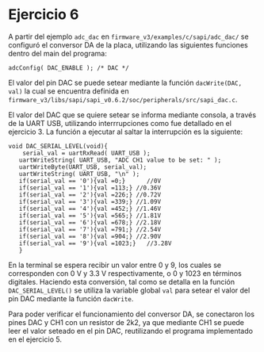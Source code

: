 # Ejercicio 6

A partir del ejemplo `adc_dac` en `firmware_v3/examples/c/sapi/adc_dac/` se configuró el conversor DA de la placa, utilizando las siguientes funciones dentro del main del programa: 

```{c}   
adcConfig( DAC_ENABLE ); /* DAC */
```

El valor del pin DAC se puede setear mediante la función `dacWrite(DAC, val)` la cual se encuentra definida en `firmware_v3/libs/sapi/sapi_v0.6.2/soc/peripherals/src/sapi_dac.c`. 

El valor del DAC que se quiere setear se informa mediante consola, a través de la UART USB, utilizando interrrupciones como fue detallado en el ejercicio 3. La función a ejecutar al saltar la interrupción es la siguiente:

```{c}
void DAC_SERIAL_LEVEL(void){
	serial_val = uartRxRead( UART_USB );
   uartWriteString( UART_USB, "ADC CH1 value to be set: " );
   uartWriteByte(UART_USB, serial_val);
   uartWriteString( UART_USB, "\n" );
   if(serial_val == '0'){val =0;}      //0V
   if(serial_val == '1'){val =113;} //0.36V
   if(serial_val == '2'){val =226;} //0.72V
   if(serial_val == '3'){val =339;} //1.09V
   if(serial_val == '4'){val =452;} //1.46V
   if(serial_val == '5'){val =565;} //1.81V
   if(serial_val == '6'){val =678;} //2.18V
   if(serial_val == '7'){val =791;} //2.54V
   if(serial_val == '8'){val =904;} //2.90V
   if(serial_val == '9'){val =1023;}   //3.28V
   }
```
En la terminal se espera recibir un valor entre 0 y 9, los cuales se corresponden con 0 V y 3.3 V respectivamente, o 0 y 1023 en términos digitales. Haciendo esta conversión, tal como se detalla en la función `DAC_SERIAL_LEVEL()` se utiliza la variable global `val` para setear el valor del pin DAC mediante la función `dacWrite`.

Para poder verificar el funcionamiento del conversor DA, se conectaron los pines DAC y CH1 con un resistor de 2k2, ya que mediante CH1 se puede leer el valor seteado en el pin DAC, reutilizando el programa implementado en el ejercicio 5. 
